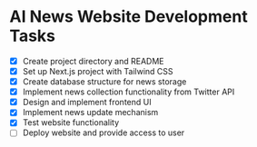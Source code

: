 # AI News Website Development Tasks

- [x] Create project directory and README
- [x] Set up Next.js project with Tailwind CSS
- [x] Create database structure for news storage
- [x] Implement news collection functionality from Twitter API
- [x] Design and implement frontend UI
- [x] Implement news update mechanism
- [x] Test website functionality
- [ ] Deploy website and provide access to user
